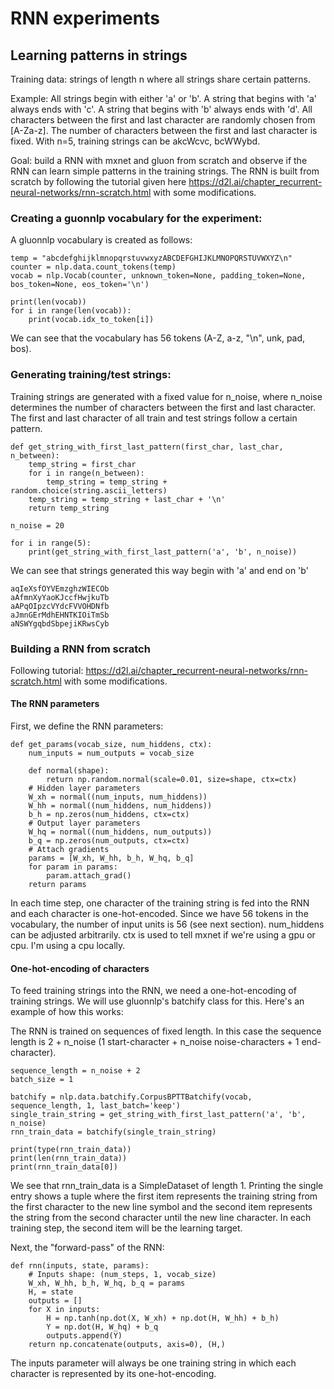 # RNN experiments
## Learning patterns in strings

Training data: strings of length n where all strings share certain patterns.

Example: All strings begin with either 'a' or 'b'. A string that begins with 'a' always ends with 'c'. A string that begins with 'b' always ends with 'd'. All characters between the first and last character are randomly chosen from [A-Za-z]. The number of characters between the first and last character is fixed. With n=5, training strings can be akcWcvc, bcWWybd.

Goal: build a RNN with mxnet and gluon from scratch and observe if the RNN can learn simple patterns in the training strings. The RNN is built from scratch by following the tutorial given here https://d2l.ai/chapter_recurrent-neural-networks/rnn-scratch.html with some modifications.

### Creating a guonnlp vocabulary for the experiment:

A gluonnlp vocabulary is created as follows:

    temp = "abcdefghijklmnopqrstuvwxyzABCDEFGHIJKLMNOPQRSTUVWXYZ\n"
    counter = nlp.data.count_tokens(temp)
    vocab = nlp.Vocab(counter, unknown_token=None, padding_token=None, bos_token=None, eos_token='\n')

    print(len(vocab))
    for i in range(len(vocab)):
        print(vocab.idx_to_token[i])

We can see that the vocabulary has 56 tokens (A-Z, a-z, "\n", unk, pad, bos).

### Generating training/test strings:
 
Training strings are generated with a fixed value for n_noise, where n_noise determines the number of characters between the first and last character. The first and last character of all train and test strings follow a certain pattern.

    def get_string_with_first_last_pattern(first_char, last_char, n_between):
        temp_string = first_char
        for i in range(n_between):
            temp_string = temp_string + random.choice(string.ascii_letters)
        temp_string = temp_string + last_char + '\n'
        return temp_string

    n_noise = 20

    for i in range(5):
        print(get_string_with_first_last_pattern('a', 'b', n_noise))

We can see that strings generated this way begin with 'a' and end on 'b'

    aqIeXsfOYVEmzghzWIECOb
    aAfmnXyYaoKJccfHwjkuTb
    aAPqOIpzcVYdcFVVOHDNfb
    aJmnGErMdhEHNTKIOiTmSb
    aNSWYgqbdSbpejiKRwsCyb

### Building a RNN from scratch

Following tutorial: https://d2l.ai/chapter_recurrent-neural-networks/rnn-scratch.html with some modifications.

#### The RNN parameters

First, we define the RNN parameters:
 
    def get_params(vocab_size, num_hiddens, ctx):
        num_inputs = num_outputs = vocab_size
    
        def normal(shape):
            return np.random.normal(scale=0.01, size=shape, ctx=ctx)
        # Hidden layer parameters
        W_xh = normal((num_inputs, num_hiddens))
        W_hh = normal((num_hiddens, num_hiddens))
        b_h = np.zeros(num_hiddens, ctx=ctx)
        # Output layer parameters
        W_hq = normal((num_hiddens, num_outputs))
        b_q = np.zeros(num_outputs, ctx=ctx)
        # Attach gradients
        params = [W_xh, W_hh, b_h, W_hq, b_q]
        for param in params:
            param.attach_grad()
        return params

In each time step, one character of the training string is fed into the RNN and each character is one-hot-encoded. Since we have 56 tokens in the vocabulary, the number of input units is 56 (see next section). num_hiddens can be adjusted arbitrarily. ctx is used to tell mxnet if we're using a gpu or cpu. I'm using a cpu locally.

#### One-hot-encoding of characters

To feed training strings into the RNN, we need a one-hot-encoding of training strings. We will use gluonnlp's batchify class for this. Here's an example of how this works:

The RNN is trained on sequences of fixed length. In this case the sequence length is 2 + n_noise (1 start-character + n_noise noise-characters + 1 end-character).

    sequence_length = n_noise + 2
    batch_size = 1

    batchify = nlp.data.batchify.CorpusBPTTBatchify(vocab, sequence_length, 1, last_batch='keep')
    single_train_string = get_string_with_first_last_pattern('a', 'b', n_noise)
    rnn_train_data = batchify(single_train_string)

    print(type(rnn_train_data))
    print(len(rnn_train_data))
    print(rnn_train_data[0])

We see that rnn_train_data is a SimpleDataset of length 1. Printing the single entry shows a tuple where the first item represents the training string from the first character to the new line symbol and the second item represents the string from the second character until the new line character. In each training step, the second item will be the learning target.

Next, the "forward-pass" of the RNN:

    def rnn(inputs, state, params):
        # Inputs shape: (num_steps, 1, vocab_size)
        W_xh, W_hh, b_h, W_hq, b_q = params
        H, = state
        outputs = []
        for X in inputs:
            H = np.tanh(np.dot(X, W_xh) + np.dot(H, W_hh) + b_h)
            Y = np.dot(H, W_hq) + b_q
            outputs.append(Y)
        return np.concatenate(outputs, axis=0), (H,)

The inputs parameter will always be one training string in which each character is represented by its one-hot-encoding.  
